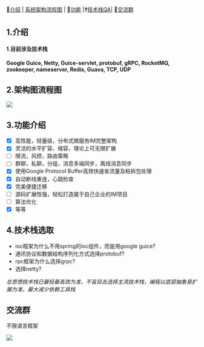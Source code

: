 
📘[介绍](#1.介绍) | [系统架构流程图](#2.架构图流程图) | 🌈[功能](#3.功能介绍) |❓[技术栈QA](#4.技术栈选取)| 💌[交流群](#交流群)

## 1.介绍
#### 1.目前涉及技术栈

**Google Guice, Netty, Guice-servlet, protobuf, gRPC, RocketMQ, zookeeper, nameserver, Redis, Guava, TCP, UDP**


## 2.架构图流程图
<img src="https://blogstatic.fireflyi.com/oneblog/gerantv2.svg">


## 3.功能介绍
* [x] 高性能，轻量级，分布式微服务IM完整架构
* [x] 灵活的水平扩容、缩容，理论上可无限扩展
* [ ] 限流，风控，路由策略
* [ ] 群聊，私聊，分组，消息多端同步，离线消息同步
* [x] 使用Google Protocol Buffer高效快速省流量及粘拆包处理
* [x] 自动断线重连，心跳检查
* [x] 完美便捷迁移
* [ ] 源码扩展性强，轻松打造属于自己企业的IM项目
* [ ] 算法优化
* [x] 等等

## 4.技术栈选取

* ioc框架为什么不用spring的ioc组件，而是用google guice?
* 通讯协议和数据结构序列化方式选择protobuf?
* rpc框架为什么选择grpc?
* 选择netty?

*总思想技术栈已最轻最高效为准，不盲目去选择主流技术栈，编程以底层抽象易扩展为准，最大减少依赖工具栈*

## 交流群

不限语言框架

<img src="https://blogstatic.fireflyi.com/oneblog/20190815152816943.jpeg">
